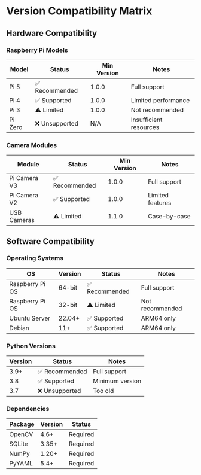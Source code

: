 # Version Compatibility Matrix

## Hardware Compatibility

### Raspberry Pi Models
| Model | Status | Min Version | Notes |
|-------|--------|-------------|--------|
| Pi 5 | ✅ Recommended | 1.0.0 | Full support |
| Pi 4 | ✅ Supported | 1.0.0 | Limited performance |
| Pi 3 | ⚠️ Limited | 1.0.0 | Not recommended |
| Pi Zero | ❌ Unsupported | N/A | Insufficient resources |

### Camera Modules
| Module | Status | Min Version | Notes |
|--------|--------|-------------|--------|
| Pi Camera V3 | ✅ Recommended | 1.0.0 | Full support |
| Pi Camera V2 | ✅ Supported | 1.0.0 | Limited features |
| USB Cameras | ⚠️ Limited | 1.1.0 | Case-by-case |

## Software Compatibility

### Operating Systems
| OS | Version | Status | Notes |
|----|---------|--------|-------|
| Raspberry Pi OS | 64-bit | ✅ Recommended | Full support |
| Raspberry Pi OS | 32-bit | ⚠️ Limited | Not recommended |
| Ubuntu Server | 22.04+ | ✅ Supported | ARM64 only |
| Debian | 11+ | ✅ Supported | ARM64 only |

### Python Versions
| Version | Status | Notes |
|---------|--------|-------|
| 3.9+ | ✅ Recommended | Full support |
| 3.8 | ✅ Supported | Minimum version |
| 3.7 | ❌ Unsupported | Too old |

### Dependencies
| Package | Version | Status |
|---------|---------|--------|
| OpenCV | 4.6+ | Required |
| SQLite | 3.35+ | Required |
| NumPy | 1.20+ | Required |
| PyYAML | 5.4+ | Required |
